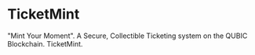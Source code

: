 # TicketMint
"Mint Your Moment". A Secure, Collectible Ticketing system on the QUBIC Blockchain. TicketMint.
